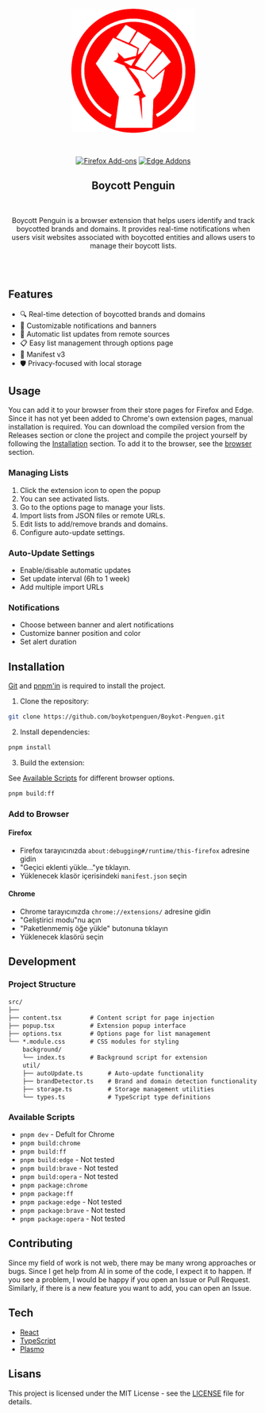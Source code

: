 <p align="center">
    <img width="250" alt="Boycott Penguin" src="assets/icon.png">
</p>
<br/>
<p align="center">
    <a rel="noreferrer noopener" href="https://addons.mozilla.org/firefox/addon/boykot-penguen/">
        <img alt="Firefox Add-ons" src="https://img.shields.io/badge/Firefox-141e24.svg?&style=for-the-badge&logo=firefox-browser&logoColor=white"></a> 
    <a rel="noreferrer noopener" href="https://microsoftedge.microsoft.com/addons/detail/boykot-penguen/neabmbkmmhldpooeggijjfkdknbabgih">
        <img alt="Edge Addons" src="https://img.shields.io/badge/Edge-141e24.svg?&style=for-the-badge&logo=microsoft-edge&logoColor=white">
    </a>
</p>
<h2 align="center">Boycott Penguin</h2>
<br/>
<p align="center">Boycott Penguin is a browser extension that helps users identify and track boycotted brands and domains. It provides real-time notifications when users visit websites associated with boycotted entities and allows users to manage their boycott lists.</p>
<br/>
<br/>

## Features

- 🔍 Real-time detection of boycotted brands and domains
- 🎨 Customizable notifications and banners
- 🔄 Automatic list updates from remote sources
- 📋 Easy list management through options page
- 📜 Manifest v3
- 🛡️ Privacy-focused with local storage

## Usage

You can add it to your browser from their store pages for Firefox and Edge. Since it has not yet been added to Chrome's own extension pages, manual installation is required. You can download the compiled version from the Releases section or clone the project and compile the project yourself by following the [Installation](#installation) section. To add it to the browser, see the [browser](#add-to-browser) section.

### Managing Lists

1. Click the extension icon to open the popup
2. You can see activated lists.
3. Go to the options page to manage your lists.
4. Import lists from JSON files or remote URLs.
5. Edit lists to add/remove brands and domains.
6. Configure auto-update settings.

### Auto-Update Settings

- Enable/disable automatic updates
- Set update interval (6h to 1 week)
- Add multiple import URLs

### Notifications

- Choose between banner and alert notifications
- Customize banner position and color
- Set alert duration

## Installation

[Git](https://git-scm.com/) and [pnpm'in](https://pnpm.io/installation) is required to install the project.

1. Clone the repository:

```bash
git clone https://github.com/boykotpenguen/Boykot-Penguen.git
```

2. Install dependencies:

```bash
pnpm install
```

3. Build the extension:

See [Available Scripts](#available-scripts) for different browser options.

```bash
pnpm build:ff
```

### Add to Browser

#### Firefox

- Firefox tarayıcınızda `about:debugging#/runtime/this-firefox` adresine gidin
- "Geçici eklenti yükle..."ye tıklayın.
- Yüklenecek klasör içerisindeki `manifest.json` seçin

#### Chrome

- Chrome tarayıcınızda `chrome://extensions/` adresine gidin
- "Geliştirici modu"nu açın
- "Paketlenmemiş öğe yükle" butonuna tıklayın
- Yüklenecek klasörü seçin

## Development

### Project Structure

```
src/
├──
├── content.tsx        # Content script for page injection
├── popup.tsx          # Extension popup interface
├── options.tsx        # Options page for list management
└── *.module.css       # CSS modules for styling
    background/
    └── index.ts       # Background script for extension
    util/
    ├── autoUpdate.ts       # Auto-update functionality
    ├── brandDetector.ts    # Brand and domain detection functionality
    ├── storage.ts          # Storage management utilities
    └── types.ts            # TypeScript type definitions
```

### Available Scripts

- `pnpm dev` - Defult for Chrome
- `pnpm build:chrome`
- `pnpm build:ff`
- `pnpm build:edge` - Not tested
- `pnpm build:brave` - Not tested
- `pnpm build:opera` - Not tested
- `pnpm package:chrome`
- `pnpm package:ff`
- `pnpm package:edge` - Not tested
- `pnpm package:brave` - Not tested
- `pnpm package:opera` - Not tested

## Contributing

Since my field of work is not web, there may be many wrong approaches or bugs. Since I get help from AI in some of the code, I expect it to happen. If you see a problem, I would be happy if you open an Issue or Pull Request. Similarly, if there is a new feature you want to add, you can open an Issue.

## Tech

- [React](https://reactjs.org/)
- [TypeScript](https://www.typescriptlang.org/)
- [Plasmo](https://www.plasmo.com/)

## Lisans

This project is licensed under the MIT License - see the [LICENSE](LICENSE) file for details.
